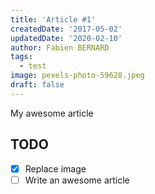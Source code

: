 ```yaml
---
title: 'Article #1'
createdDate: '2017-05-02'
updatedDate: '2020-02-10'
author: Fabien BERNARD
tags:
  - test
image: pexels-photo-59628.jpeg
draft: false
---
```


My awesome article

## TODO

-   [x] Replace image
-   [ ] Write an awesome article
